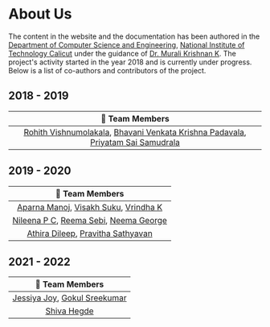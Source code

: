 # About Us

The content in the website and the documentation has been authored in the [Department of Computer Science and Engineering](https://minerva.nitc.ac.in/),
[National Institute of Technology Calicut](http://nitc.ac.in/) under the guidance of [Dr. Murali Krishnan K](http://nitc.ac.in/index.php/?url=users/view/474/038/2/0/Murali/5/38/0). The project's activity started in the year 2018 and is currently under progress. Below is a list of co-authors and contributors of the project.

## 2018 - 2019

|                                                                                                               👤 Team Members                                                                                                               |
| :-----------------------------------------------------------------------------------------------------------------------------------------------------------------------------------------------------------------------------------------: |
| [Rohith Vishnumolakala](https://www.linkedin.com/in/rohithvishnumolakala/), [Bhavani Venkata Krishna Padavala](https://www.linkedin.com/in/krishna-padavala), [Priyatam Sai Samudrala](https://www.linkedin.com/in/priyatam-sai-64ab47123/) |

## 2019 - 2020

|                                                                                   👤 Team Members                                                                                   |
| :---------------------------------------------------------------------------------------------------------------------------------------------------------------------------------: |
|   [Aparna Manoj](https://www.linkedin.com/in/aparna-manoj-65b9a117b/), [Visakh Suku](https://nitcbase.github.io/about.html), [Vrindha K](https://www.linkedin.com/in/vrindha-k/)    |
| [Nileena P C](https://www.linkedin.com/in/nileena-p-c/), [Reema Sebi](https://www.linkedin.com/in/reema-sebi/), [Neema George](https://www.linkedin.com/in/neema-george-93a174175/) |
|             [Athira Dileep](https://www.linkedin.com/in/athira-dileepkumar-96a331154/), [Pravitha Sathyavan](https://www.linkedin.com/in/pravitha-sathyavan-3b6b37130/)             |

## 2021 - 2022

|                                                               👤 Team Members                                                                |
| :------------------------------------------------------------------------------------------------------------------------------------------: |
| [Jessiya Joy](https://www.linkedin.com/in/jessiya-joy-03184b198/), [Gokul Sreekumar](https://www.linkedin.com/in/gokul-sreekumar-63581b174/) |
|                                            [Shiva Hegde](https://www.linkedin.com/in/shivahegde/)                                            |
